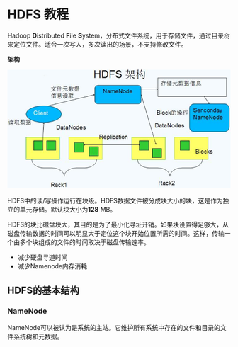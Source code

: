 # HDFS 教程

**H**adoop **D**istributed **F**ile **S**ystem，分布式文件系统，用于存储文件，通过目录树来定位文件。适合一次写入，多次读出的场景，不支持修改文件。

**架构**

![HDFS架构](assets/20190326142740.png)

HDFS中的读/写操作运行在块级。HDFS数据文件被分成块大小的块，这是作为独立的单元存储。默认块大小为**128** MB。

HDFS的块比磁盘块大，其目的是为了最小化寻址开销。如果块设置得足够大，从磁盘传输数据的时间可以明显大于定位这个块开始位置所需的时间。这样，传输一个由多个块组成的文件的时间取决于磁盘传输速率。 

- 减少硬盘寻道时间
- 减少Namenode内存消耗

## HDFS的基本结构

### NameNode

NameNode可以被认为是系统的主站。它维护所有系统中存在的文件和目录的文件系统树和元数据。